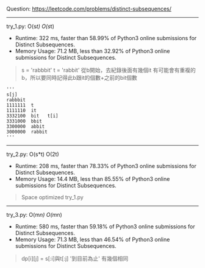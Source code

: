 Question: https://leetcode.com/problems/distinct-subsequences/

---

try_1.py: O(s*t) O(s*t)

* Runtime: 322 ms, faster than 58.99% of Python3 online submissions for Distinct Subsequences.
* Memory Usage: 71.2 MB, less than 32.92% of Python3 online submissions for Distinct Subsequences.

> s = 'rabbbit'
> t = 'rabbit'
> 從b開始，去紀錄後面有幾個it
> 有可能會有重複的b，所以要同時記得此b跟it的個數+之前的bit個數
```python=
'''
s[j]
rabbbit
1111111  t
1111110  it
3332100  bit   t[i]
3331000  bbit
3300000  abbit
3000000  rabbit
'''
```

---

try_2.py: O(s*t) O(2t)

* Runtime: 208 ms, faster than 78.33% of Python3 online submissions for Distinct Subsequences.
* Memory Usage: 14.4 MB, less than 85.55% of Python3 online submissions for Distinct Subsequences.

> Space optimized try_1.py

---

try_3.py: O(m*n) O(m*n)

* Runtime: 580 ms, faster than 59.18% of Python3 online submissions for Distinct Subsequences.
* Memory Usage: 71.3 MB, less than 46.54% of Python3 online submissions for Distinct Subsequences.

> dp[i][j] = s[:i]與t[:j] '到目前為止' 有幾個相同
